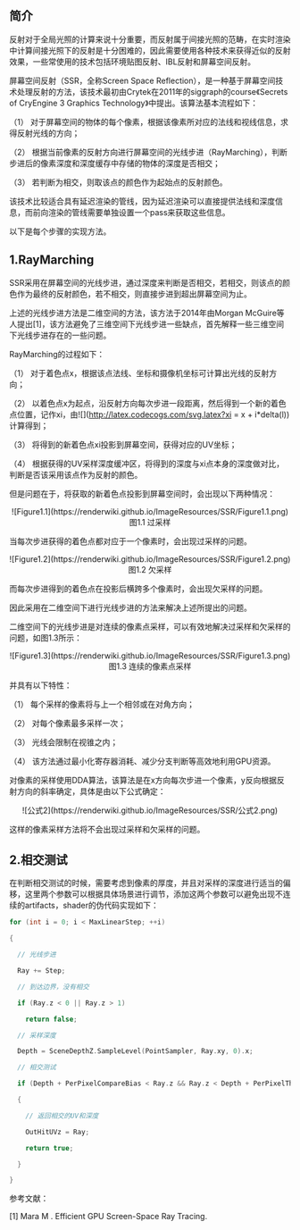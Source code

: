 ## 简介

反射对于全局光照的计算来说十分重要，而反射属于间接光照的范畴，在实时渲染中计算间接光照下的反射是十分困难的，因此需要使用各种技术来获得近似的反射效果，一些常使用的技术包括环境贴图反射、IBL反射和屏幕空间反射。

屏幕空间反射（SSR，全称Screen Space Reflection），是一种基于屏幕空间技术处理反射的方法，该技术最初由Crytek在2011年的siggraph的course《Secrets of CryEngine 3 Graphics Technology》中提出。该算法基本流程如下：

（1） 对于屏幕空间的物体的每个像素，根据该像素所对应的法线和视线信息，求得反射光线的方向；

（2） 根据当前像素的反射方向进行屏幕空间的光线步进（RayMarching），判断步进后的像素深度和深度缓存中存储的物体的深度是否相交；

（3） 若判断为相交，则取该点的颜色作为起始点的反射颜色。

该技术比较适合具有延迟渲染的管线，因为延迟渲染可以直接提供法线和深度信息，而前向渲染的管线需要单独设置一个pass来获取这些信息。

以下是每个步骤的实现方法。

## 1.RayMarching

SSR采用在屏幕空间的光线步进，通过深度来判断是否相交，若相交，则该点的颜色作为最终的反射颜色，若不相交，则直接步进到超出屏幕空间为止。

上述的光线步进方法是二维空间的方法，该方法于2014年由Morgan McGuire等人提出[1]，该方法避免了三维空间下光线步进一些缺点，首先解释一些三维空间下光线步进存在的一些问题。

RayMarching的过程如下：

（1） 对于着色点x，根据该点法线、坐标和摄像机坐标可计算出光线的反射方向；

（2） 以着色点x为起点，沿反射方向每次步进一段距离，然后得到一个新的着色点位置，记作xi，由![](http://latex.codecogs.com/svg.latex?xi = x + i*delta(l))计算得到；

（3） 将得到的新着色点xi投影到屏幕空间，获得对应的UV坐标；

（4） 根据获得的UV采样深度缓冲区，将得到的深度与xi点本身的深度做对比，判断是否该采用该点作为反射的颜色。

但是问题在于，将获取的新着色点投影到屏幕空间时，会出现以下两种情况：

<div align=center>![Figure1.1](https://renderwiki.github.io/ImageResources/SSR/Figure1.1.png)</div>

<center>图1.1 过采样</center>

当每次步进获得的着色点都对应于一个像素时，会出现过采样的问题。

<div align=center>![Figure1.2](https://renderwiki.github.io/ImageResources/SSR/Figure1.2.png)</div>

<center>图1.2 欠采样</center>

而每次步进得到的着色点在投影后横跨多个像素时，会出现欠采样的问题。

因此采用在二维空间下进行光线步进的方法来解决上述所提出的问题。

二维空间下的光线步进是对连续的像素点采样，可以有效地解决过采样和欠采样的问题，如图1.3所示：

<div align=center>![Figure1.3](https://renderwiki.github.io/ImageResources/SSR/Figure1.3.png)</div>

<center>图1.3 连续的像素点采样</center>

并具有以下特性：

（1） 每个采样的像素将与上一个相邻或在对角方向；

（2） 对每个像素最多采样一次；

（3） 光线会限制在视锥之内；

（4） 该方法通过最小化寄存器消耗、减少分支判断等高效地利用GPU资源。

对像素的采样使用DDA算法，该算法是在x方向每次步进一个像素，y反向根据反射方向的斜率确定，具体是由以下公式确定：

<div align=center>![公式2](https://renderwiki.github.io/ImageResources/SSR/公式2.png)</div>

这样的像素采样方法将不会出现过采样和欠采样的问题。

## 2.相交测试

在判断相交测试的时候，需要考虑到像素的厚度，并且对采样的深度进行适当的偏移，这里两个参数可以根据具体场景进行调节，添加这两个参数可以避免出现不连续的artifacts，shader的伪代码实现如下：

```c++
for (int i = 0; i < MaxLinearStep; ++i)

{

  // 光线步进

  Ray += Step;

  // 到达边界，没有相交

  if (Ray.z < 0 || Ray.z > 1)

​    return false;

  // 采样深度

  Depth = SceneDepthZ.SampleLevel(PointSampler, Ray.xy, 0).x;

  // 相交测试

  if (Depth + PerPixelCompareBias < Ray.z && Ray.z < Depth + PerPixelThickness)

  {

​    // 返回相交的UV和深度

​    OutHitUVz = Ray;

​    return true;

  }

}
```

参考文献：

[1] Mara M . Efficient GPU Screen-Space Ray Tracing. 